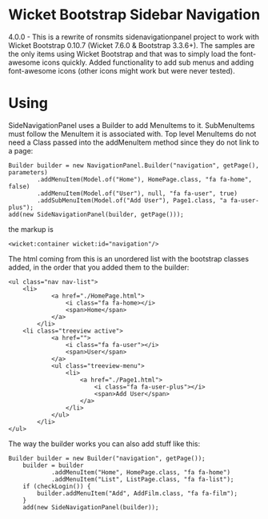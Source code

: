 Wicket Bootstrap Sidebar Navigation
===================================

4.0.0 - This is a rewrite of ronsmits sidenavigationpanel project to work with Wicket Bootstrap 0.10.7 (Wicket 7.6.0 & Bootstrap 3.3.6+). The samples are the only items using Wicket Bootstrap and that was to simply load the font-awesome icons quickly. Added functionality to add sub menus and adding font-awesome icons (other icons might work but were never tested).

Using
=====
SideNavigationPanel uses a Builder to add MenuItems to it. SubMenuItems must follow the MenuItem it is associated with. Top level MenuItems do not need a Class passed into the addMenuItem method since they do not link to a page:

    Builder builder = new NavigationPanel.Builder("navigation", getPage(), parameters)
            .addMenuItem(Model.of("Home"), HomePage.class, "fa fa-home", false)
            .addMenuItem(Model.of("User"), null, "fa fa-user", true)
            .addSubMenuItem(Model.of("Add User"), Page1.class, "a fa-user-plus");
    add(new SideNavigationPanel(builder, getPage()));

the markup is

    <wicket:container wicket:id="navigation"/>

The html coming from this is an unordered list with the bootstrap classes added, in the order that you added them to the builder:

    <ul class="nav nav-list">
        <li>
        		<a href="./HomePage.html">
        			<i class="fa fa-home></i>
        			<span>Home</span>
    			</a>
			</li>
        <li class="treeview active">
        		<a href="">
        			<i class="fa fa-user"></i>
        			<span>User</span>
    			</a>
    			<ul class="treeview-menu">
    				<li>
		        		<a href="./Page1.html">
		        			<i class="fa fa-user-plus"></i>
		        			<span>Add User</span>
		    			</a>
					</li>
    			</ul>
			</li>
    </ul>



The way the builder works you can also add stuff like this:

    Builder builder = new Builder("navigation", getPage());
        builder = builder
                .addMenuItem("Home", HomePage.class, "fa fa-home")
                .addMenuItem("List", ListPage.class, "fa fa-list");
        if (checkLogin()) {
            builder.addMenuItem("Add", AddFilm.class, "fa fa-film");
        }
        add(new SideNavigationPanel(builder));
